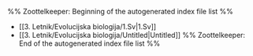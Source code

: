 %% Zoottelkeeper: Beginning of the autogenerated index file list  %%
-  [[3. Letnik/Evolucijska biologija/1.Sv|1.Sv]]
-  [[3. Letnik/Evolucijska biologija/Untitled|Untitled]]
%% Zoottelkeeper: End of the autogenerated index file list  %%
